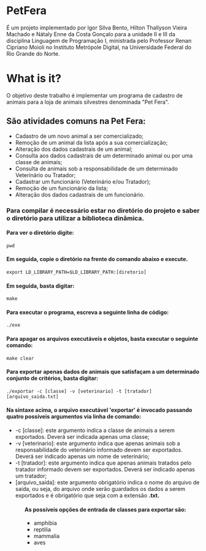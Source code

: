 # PetFera

É um projeto implementado por Igor Silva Bento, Hilton Thallyson Vieira Machado e Nátaly Enne da Costa Gonçalo para a unidade II e III da disciplina Linguagem de Programação I, ministrada pelo Professor Renan Cipriano Moioli no Instituto Metrópole Digital, na Universidade Federal do Rio Grande do Norte. 

# What is it?

O objetivo deste trabalho é implementar um programa de cadastro de animais para a loja de
animais silvestres denominada "Pet Fera".

## São atividades comuns na Pet Fera:
<ul>
  <li>Cadastro de um novo animal a ser comercializado;</li>
  <li>Remoção de um animal da lista após a sua comercialização;</li>
  <li>Alteração dos dados cadastrais de um animal;</li>
  <li>Consulta aos dados cadastrais de um determinado animal ou por uma classe de animais;</li>
  <li>Consulta de animais sob a responsabilidade de um determinado Veterinário ou Tratador;</li>
  <li>Cadastrar um funcionário (Veterinário e/ou Tratador);</li>
  <li>Remoção de um funcionário da lista;</li>
  <li>Alteração dos dados cadastrais de um funcionário.</li>
</ul>

### Para compilar é necessário estar no diretório do projeto e saber o diretório para utilizar a biblioteca dinâmica.

#### Para ver o diretório digite:

<pre><code>pwd</code></pre>

#### Em seguida, copie o diretório na frente do comando abaixo e execute.
<pre><code>export LD_LIBRARY_PATH=$LD_LIBRARY_PATH:[diretorio]</code></pre>

#### Em seguida, basta digitar:
 
 <pre><code>make</code></pre>

#### Para executar o programa, escreva a seguinte linha de código:

<pre><code>./exe</code></pre>

#### Para apagar os arquivos executáveis e objetos, basta executar o seguinte comando:
<pre><code>make clear</code></pre>

#### Para exportar apenas dados de animais que satisfaçam a um determinado conjunto de critérios, basta digitar:
<pre><code>./exportar -c [classe] -v [veterinario] -t [tratador] [arquivo_saida.txt]</code></pre>

#### Na sintaxe acima, o arquivo executável 'exportar' é invocado passando quatro possíveis argumentos via linha de comando:
<ul>
  <li>-c [classe]: este argumento indica a classe de animais a serem exportados. Deverá ser indicada apenas uma classe;</li>
  <li>-v [veterinario]: este argumento indica que apenas animais sob a responsabilidade do veterinário informado devem ser exportados. Deverá ser indicado apenas um nome de veterinário;</li>
  <li>-t [tratador]: este argumento indica que apenas animais tratados pelo tratador informado devem ser exportados. Deverá ser indicado apenas um tratador;</li>
  <li>[arquivo_saida]: este argumento obrigatório indica o nome do arquivo de saída, ou seja, do arquivo onde serão guardados os dados a serem exportados e é obrigatório que seja com a extensão <strong>.txt.</strong></li>
<ul>
  
  #### As possíveis opções de entrada de classes para exportar são:
  <ul>
    <li>amphibia</li>
    <li>reptilia</li>
    <li>mammalia</li>
    <li>aves</li>
  </ul>
</ul>

